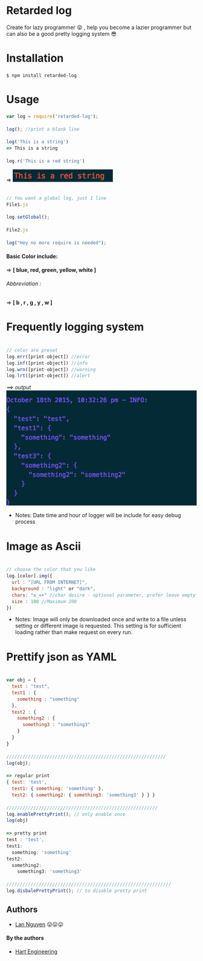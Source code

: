 # Retarded log

Create for lazy programmer :stuck_out_tongue_closed_eyes: , help you become a lazier programmer but can also be a good pretty logging system :sunglasses:

# Installation
`$ npm install retarded-log`

# Usage

``` javascript
var log = require('retarded-log');

log(); //print a blank line

log('This is a string')
=> This is a string

log.r('This is a red string')
```
=> ![red string](./redstring.png)

``` javascript

// You want a global log, just 1 line
File1.js

log.setGlobal();

File2.js

log("Hey no more require is needed");

```

#### Basic Color include:

=> **[ blue, red, green, yellow, white ]**

###### Abbreviation :

=> **[ b   , r  , g    , y     , w     ]**

# Frequently logging system

``` javascript

// color are preset
log.err([print-object]) //error
log.inf([print-object]) //info
log.wrn([print-object]) //warning
log.lrt([print-object]) //alert

```
*==> output*
![Result Info Image](./info.png)

- Notes: Date time and hour of logger will be include for easy debug process


# Image as Ascii

``` javascript

// choose the color that you like
log.[color].img({
  url : "[URL FROM INTERNET]",
  background : "light" or "dark",
  chars: "x_=+" //char desire - optional parameter, prefer leave empty
  size : 100 //Maximum 200
})
```
- Notes: Image will only be downloaded once and write to a file unless setting or different image is requested. This setting is for sufficient loading rather than make request on every run.

# Prettify json as YAML
``` javascript

var obj = {
  test : "test",
  test1 : {
    something : "something"
  },
  test2 : {
    something2 : {
      something3 : "something3"
    }
  }
}

///////////////////////////////////////////////////////////
log(obj);

=> regular print
{ test: 'test',
  test1: { something: 'something' },
  test2: { something2: { something3: 'something3' } } }

////////////////////////////////////////////////////////
log.enablePrettyPrint(); // only enable once
log(obj)

=> pretty print
test : 'test',
test1:
  something: 'something'
test2:
  something2:
    something3: 'something3'

/////////////////////////////////////////////////////////////
log.disbalePrettyPrint(); // to disable pretty print
```

## Authors

- [Lan Nguyen](https://github.com/lan-nguyen91) :stuck_out_tongue::stuck_out_tongue::stuck_out_tongue:


#### By the authors

- [Hart Engineering](http://engineering.hart.com/)
